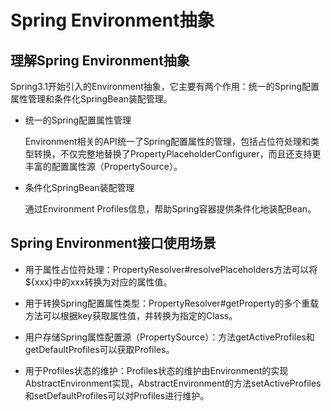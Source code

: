# Spring Environment抽象

## 理解Spring Environment抽象

Spring3.1开始引入的Environment抽象，它主要有两个作用：统一的Spring配置属性管理和条件化SpringBean装配管理。

* 统一的Spring配置属性管理

  Environment相关的API统一了Spring配置属性的管理，包括占位符处理和类型转换，不仅完整地替换了PropertyPlaceholderConfigurer，而且还支持更丰富的配置属性源（PropertySource）。

* 条件化SpringBean装配管理

  通过Environment Profiles信息，帮助Spring容器提供条件化地装配Bean。

## Spring Environment接口使用场景

* 用于属性占位符处理：PropertyResolver#resolvePlaceholders方法可以将${xxx}中的xxx转换为对应的属性值。

* 用于转换Spring配置属性类型：PropertyResolver#getProperty的多个重载方法可以根据key获取属性值，并转换为指定的Class。

* 用户存储Spring属性配置源（PropertySource）：方法getActiveProfiles和getDefaultProfiles可以获取Profiles。

* 用于Profiles状态的维护：Profiles状态的维护由Environment的实现AbstractEnvironment实现，AbstractEnvironment的方法setActiveProfiles和setDefaultProfiles可以对Profiles进行维护。
